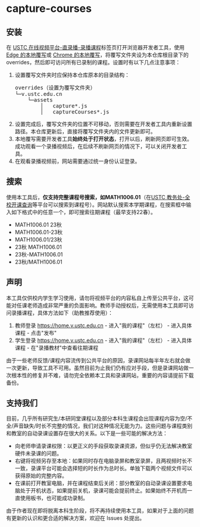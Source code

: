 # capture-courses

## 安装
在 [USTC 在线视频平台-直录播-录播课程](https://v.ustc.edu.cn/capture-course/)标签页打开浏览器开发者工具，使用 [Edge 的本地覆写](https://learn.microsoft.com/zh-cn/microsoft-edge/devtools-guide-chromium/javascript/overrides)或 [Chrome 的本地覆写](https://developer.chrome.com/docs/devtools/overrides?hl=zh-cn)，将覆写文件夹设为本仓库根目录下的 overrides，然后即可访问所有已录制的课程。设置时有以下几点注意事项：
1. 设置覆写文件夹时应保持本仓库原本的目录结构：  
   <pre>
   overrides（设置为覆写文件夹）   
   └─v.ustc.edu.cn
       └─assets
           │   capture*.js
           │   captureCourses*.js
   </pre>
2. 设置完成后，覆写文件夹的位置不可移动，否则需要在开发者工具内重新设置路径。本仓库更新后，直接将覆写文件夹内的文件更新即可。
3. 本地覆写需要开发者工具**始终处于打开状态**，打开以后，刷新网页即可生效。成功观看一个录播视频后，在后续不刷新网页的情况下，可以关闭开发者工具。
4. 在观看录播视频前，网站需要通过统一身份认证登录。

## 搜索
使用本工具后，**仅支持完整课程号搜索，如MATH1006.01**（在[USTC 教务处-全校开课查询](https://catalog.ustc.edu.cn/query/lesson)等平台可以搜索到课程号）。网站默认搜索本学期课程，在搜索框中输入如下格式中的任意一个，即可搜索往期课程（最早支持22春）。
- MATH1006.01 23秋
- MATH1006.01-23秋
- MATH1006.01/23秋
- 23秋 MATH1006.01
- 23秋-MATH1006.01
- 23秋/MATH1006.01

## 声明
本工具仅供校内学生学习使用，请勿将视频平台的内容私自上传至公共平台，这可能对任课老师造成非常严重的负面影响。教师手动授权后，无需使用本工具即可访问录播课程，具体方法如下（助教推荐使用）：
   1. 教师登录 https://home.v.ustc.edu.cn - 进入"我的课程"（左栏） - 进入具体课程 - 点击"发布"
   2. 学生登录 https://home.v.ustc.edu.cn - 进入"我的课程"（左栏） - 进入具体课程 - 在"录播教材"中查看往期课程

由于一些老师反馈/课程内容流传到公共平台的原因，录课网站每半年左右就会做一次更新，导致工具不可用。虽然目前为止我们仍有应对手段，但是录课网站做一次根本性的修复并不难，请勿完全依赖本工具和录课网站，重要的内容请提前下载备份。

## 支持我们
目前，几乎所有研究生/本研同堂课程以及部分本科生课程会出现课程内容为空/不全/声音缺失/时长不完整的情况，我们对这种情况无能为力。这些问题与课程类别和教室的自动录课设置存在很大的关系。以下是一些可能的解决方法：
- 向老师申请录课权限：以更正义的手段获取录课资源，但似乎仍无法解决教室硬件未录课的问题。
- 右键将视频另存至本地：如果同时存在电脑录屏和教室录屏，且两视频时长不一致，录课平台可能会选择短的时长作为总时长。单独下载两个视频文件可以获得原始的完整内容。
- 在课前打开教室电脑，并在课程结束后关闭：部分教室的自动录课设置要求电脑处于开机状态，如果提前关机，录课可能会提前终止。如果始终不开机而一直使用板书，也可能成功录制。

由于作者现在即将脱离本科生阶段，将不再持续使用本工具，如果对于上面的问题有更新的认识和更合适的解决方案，欢迎在 Issues 处提出。
